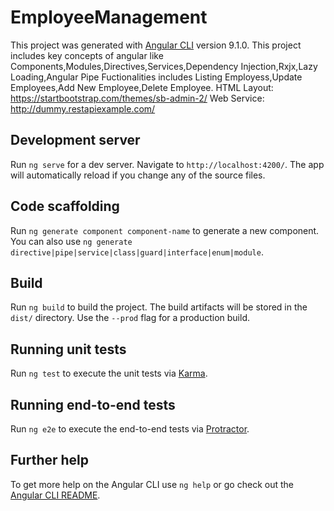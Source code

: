 # EmployeeManagement

This project was generated with [Angular CLI](https://github.com/angular/angular-cli) version 9.1.0.
This project includes key concepts of angular like Components,Modules,Directives,Services,Dependency Injection,Rxjx,Lazy Loading,Angular Pipe
Fuctionalities includes Listing Employess,Update Employees,Add New Employee,Delete Employee.
HTML Layout: https://startbootstrap.com/themes/sb-admin-2/
Web Service: http://dummy.restapiexample.com/

## Development server

Run `ng serve` for a dev server. Navigate to `http://localhost:4200/`. The app will automatically reload if you change any of the source files.

## Code scaffolding

Run `ng generate component component-name` to generate a new component. You can also use `ng generate directive|pipe|service|class|guard|interface|enum|module`.

## Build

Run `ng build` to build the project. The build artifacts will be stored in the `dist/` directory. Use the `--prod` flag for a production build.

## Running unit tests

Run `ng test` to execute the unit tests via [Karma](https://karma-runner.github.io).

## Running end-to-end tests

Run `ng e2e` to execute the end-to-end tests via [Protractor](http://www.protractortest.org/).

## Further help

To get more help on the Angular CLI use `ng help` or go check out the [Angular CLI README](https://github.com/angular/angular-cli/blob/master/README.md).
